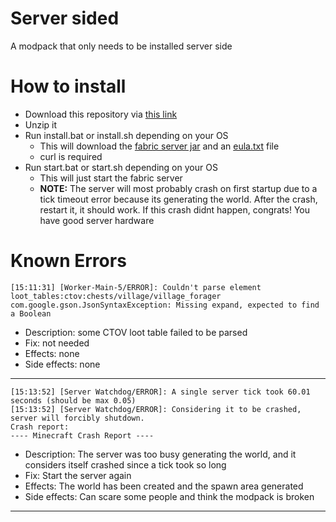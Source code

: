 # Server sided
A modpack that only needs to be installed server side

# How to install
* Download this repository via [this link](https://codeload.github.com/CubeBeveled/server-sided/zip/refs/heads/main)
* Unzip it
* Run install.bat or install.sh depending on your OS
  * This will download the [fabric server jar](https://fabricmc.net/use/server/) and an [eula.txt](https://bevels-files.vercel.app/eula.txt) file
  * curl is required
* Run start.bat or start.sh depending on your OS
  * This will just start the fabric server
  * **NOTE:** The server will most probably crash on first startup due to a tick timeout error because its generating the world. After the crash, restart it, it should work. If this crash didnt happen, congrats! You have good server hardware

# Known Errors

```
[15:11:31] [Worker-Main-5/ERROR]: Couldn't parse element loot_tables:ctov:chests/village/village_forager
com.google.gson.JsonSyntaxException: Missing expand, expected to find a Boolean
```
* Description: some CTOV loot table failed to be parsed
* Fix: not needed
* Effects: none
* Side effects: none
___
```
[15:13:52] [Server Watchdog/ERROR]: A single server tick took 60.01 seconds (should be max 0.05)
[15:13:52] [Server Watchdog/ERROR]: Considering it to be crashed, server will forcibly shutdown.
Crash report:
---- Minecraft Crash Report ----

```
* Description: The server was too busy generating the world, and it considers itself crashed since a tick took so long
* Fix: Start the server again
* Effects: The world has been created and the spawn area generated
* Side effects: Can scare some people and think the modpack is broken
___